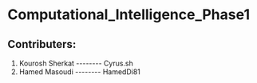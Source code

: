 # Computational_Intelligence_Phase1


## Contributers:
1. Kourosh Sherkat -------- Cyrus.sh
2. Hamed Masoudi   -------- HamedDi81
